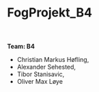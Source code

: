 # FogProjekt_B4 <br><br>

<b>Team: B4</b>
<ul>
  <li>Christian Markus Høfling,</li> 
  <li>Alexander Sehested,</li>
  <li>Tibor Stanisavic,</li>
  <li>Oliver Max Løye</li>
</ul>
  
